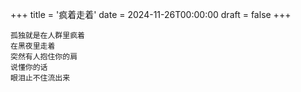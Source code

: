 +++
title = '疯着走着'
date = 2024-11-26T00:00:00
draft = false
+++

<div class="poem">

```
孤独就是在人群里疯着
在黑夜里走着
突然有人抱住你的肩
说懂你的话
眼泪止不住流出来
```

</div>
